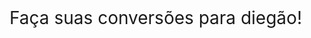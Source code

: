 <!DOCTYPE html>

<html xmlns="http://www.w3.org/1999/xhtml">
<head runat="server">
    <title></title>
    <link href="StyleSheet.css" rel="stylesheet" />
    <link href="bootstrap.min.css" rel="stylesheet" />
</head>
<body>
    <form id="form1" runat="server">
    <div class="block text-center">
        <span style="font-size:28px">Faça suas conversões para diegão!</span>
        <asp:TextBox CssClass="form-control" placeholder="digite um número!" TextMode="Number" min="0" ID="TextBox1" runat="server"></asp:TextBox>
        <br />
        <asp:Button CssClass="btn-success btn" ID="B1" runat="server" Text="Converter" OnClick="B1_Click" />
        <br />
    </div>
        <div class="block2 text-center">
            <asp:Label ID="Label1" runat="server" Text="oi"></asp:Label>
        </div>
    </form>
</body>
</html>
